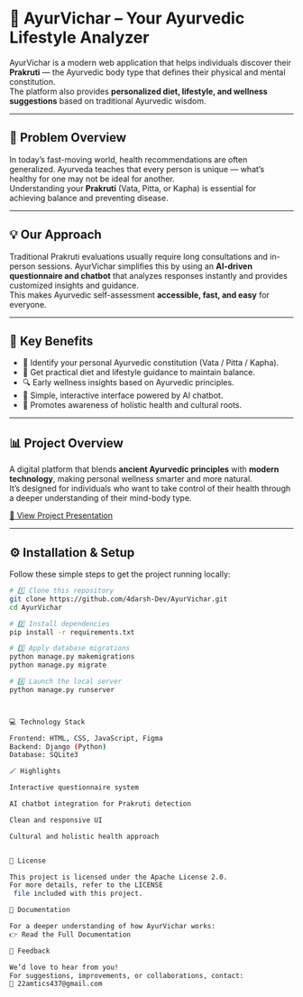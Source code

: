 # 🌿 AyurVichar – Your Ayurvedic Lifestyle Analyzer

AyurVichar is a modern web application that helps individuals discover their **Prakruti** — the Ayurvedic body type that defines their physical and mental constitution.  
The platform also provides **personalized diet, lifestyle, and wellness suggestions** based on traditional Ayurvedic wisdom.

---

## 🚀 Problem Overview

In today’s fast-moving world, health recommendations are often generalized. Ayurveda teaches that every person is unique — what’s healthy for one may not be ideal for another.  
Understanding your **Prakruti** (Vata, Pitta, or Kapha) is essential for achieving balance and preventing disease.

---

## 💡 Our Approach

Traditional Prakruti evaluations usually require long consultations and in-person sessions. AyurVichar simplifies this by using an **AI-driven questionnaire and chatbot** that analyzes responses instantly and provides customized insights and guidance.  
This makes Ayurvedic self-assessment **accessible, fast, and easy** for everyone.

---

## 🌱 Key Benefits

- 🧘 Identify your personal Ayurvedic constitution (Vata / Pitta / Kapha).  
- 🍎 Get practical diet and lifestyle guidance to maintain balance.  
- 🔍 Early wellness insights based on Ayurvedic principles.  
- 🤖 Simple, interactive interface powered by AI chatbot.  
- 💬 Promotes awareness of holistic health and cultural roots.  

---

## 📊 Project Overview

A digital platform that blends **ancient Ayurvedic principles** with **modern technology**, making personal wellness smarter and more natural.  
It’s designed for individuals who want to take control of their health through a deeper understanding of their mind-body type.

[🧾 View Project Presentation](https://onionreads.com/wp-content/uploads/2023/11/hackcbs-final-ppt.pdf)

---

## ⚙️ Installation & Setup

Follow these simple steps to get the project running locally:

```bash
# 1️⃣ Clone this repository
git clone https://github.com/4darsh-Dev/AyurVichar.git
cd AyurVichar

# 2️⃣ Install dependencies
pip install -r requirements.txt

# 3️⃣ Apply database migrations
python manage.py makemigrations
python manage.py migrate

# 4️⃣ Launch the local server
python manage.py runserver



💻 Technology Stack

Frontend: HTML, CSS, JavaScript, Figma
Backend: Django (Python)
Database: SQLite3

🪄 Highlights

Interactive questionnaire system

AI chatbot integration for Prakruti detection

Clean and responsive UI

Cultural and holistic health approach


📜 License

This project is licensed under the Apache License 2.0.
For more details, refer to the LICENSE
 file included with this project.

🧩 Documentation

For a deeper understanding of how AyurVichar works:
👉 Read the Full Documentation

💬 Feedback

We’d love to hear from you!
For suggestions, improvements, or collaborations, contact:
📧 22amtics437@gmail.com
